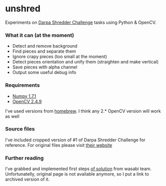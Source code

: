 unshred
=======
Experiments on [Darpa Shredder Challenge](http://archive.darpa.mil/shredderchallenge/) tasks using Python &amp; OpenCV.

### What it can (at the moment)
 * Detect and remove background
 * Find pieces and separate them
 * Ignore crapy pieces (too small at the moment)
 * Detect pieces orientation and unify them (straighten and make vertical)
 * Save pieces with alpha channel
 * Output some useful debug info

### Requirements
 * [Numpy 1.7.1](http://www.numpy.org/)
 * [OpenCV 2.4.9](http://opencv.org/)

I've used versions from [homebrew](http://brew.sh/). I think any 2.* OpenCV version will work as well 

### Source files
I've included cropped version of #1 of Darpa Shredder Challenge for reference. For original files please visit [their website](http://archive.darpa.mil/shredderchallenge/Download.html)

### Further reading
I've grabbed and implemented first steps [of solution](http://web.archive.org/web/20130614211215/http://www.marcnewlin.com/2011/12/you-should-probably-start-burning-your_02.html) from wasabi team. Unfortunatelly, original page is not available anymore, so I put a link to archived version of it.
